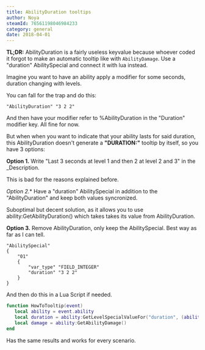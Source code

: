 ```yaml
---
title: AbilityDuration tooltips
author: Noya
steamId: 76561198046984233
category: general
date: 2018-04-01
---
```


**TL;DR:** AbilityDuration is a fairly useless keyvalue because whoever coded it forgot to make an automatic tooltip like with `AbilityDamage`. Use a "duration" AbilitySpecial and connect it with lua instead.

Imagine you want to have an ability apply a modifier for some seconds, duration changing with levels.

You can fall for the trap and do this:

~~~
"AbilityDuration" "3 2 2"
~~~

And then have your modifier refer to %AbilityDuration in the "Duration" modifier key. All fine for now.

But when when you want to indicate that your ability lasts for said duration, this AbilityDuration doesn't generate a **"DURATION:"** tooltip by itself, so you have 3 options:

**Option 1.** Write "Last 3 seconds at level 1 and then 2 at level 2 and 3" in the _Description. 

This is bad for the reasons explained before.

**Option 2*.** Have a "duration" AbilitySpecial in addition to the "AbilityDuration" and keep both values syncronized. 

Suboptimal but decent solution, as it allows you to use ability:GetAbilityDuration() which takes takes its value from AbilityDuration.

**Option 3.** Remove AbilityDuration, only keep the AbilitySpecial. Best way as far as I can tell.

~~~
"AbilitySpecial"
{
    "01"
    {
        "var_type" "FIELD_INTEGER"
        "duration" "3 2 2"
    }
}
~~~

And then do this in a Lua Script if needed.

~~~lua
function HowToTooltip(event)
   local ability = event.ability
   local duration = ability:GetLevelSpecialValueFor("duration", (ability:GetLevel() - 1))
   local damage = ability:GetAbilityDamage()
end
~~~

Has the same results and works for every scenario.

